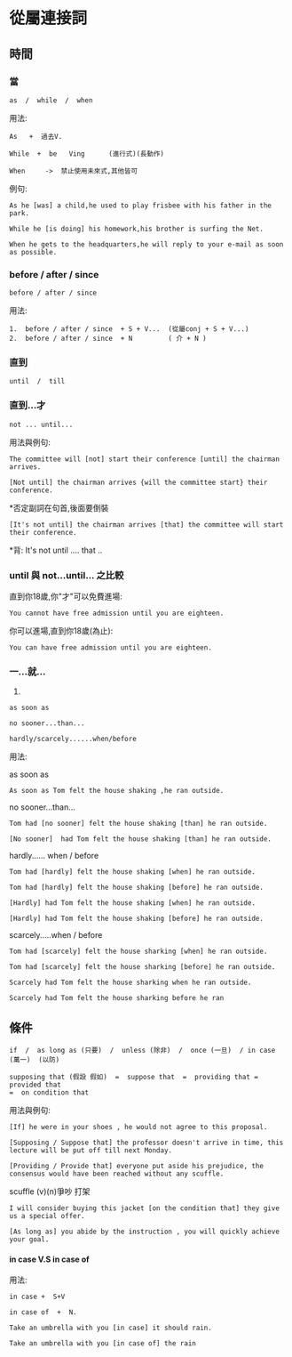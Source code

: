 # 從屬連接詞
## 時間
### 當
```
as  /  while  /  when
```

用法:
```
As   +  過去V.
```
```
While  +  be   Ving      (進行式)(長動作)
```
```
When     ->  禁止使用未來式,其他皆可
```
例句:
```
As he [was] a child,he used to play frisbee with his father in the park.
```
```
While he [is doing] his homework,his brother is surfing the Net.
```
```
When he gets to the headquarters,he will reply to your e-mail as soon as possible.
```
### before / after / since
```
before / after / since
```
用法:
```
1.  before / after / since  + S + V...  (從屬conj + S + V...)
2.  before / after / since  + N         ( 介 + N )
```
### 直到
```
until  /  till
```
### 直到...才
```
not ... until...
```
用法與例句:
```
The committee will [not] start their conference [until] the chairman arrives.
```

```
[Not until] the chairman arrives {will the committee start} their conference.
```
*否定副詞在句首,後面要倒裝
```
[It's not until] the chairman arrives [that] the committee will start their conference.
```
*背: It's not until ....  that ..  

### until 與 not...until... 之比較
直到你18歲,你"才"可以免費進場:
```
You cannot have free admission until you are eighteen.
```
你可以進場,直到你18歲(為止):
```
You can have free admission until you are eighteen.
```
  
   
   
### 一...就...
1.
```
as soon as

no sooner...than...

hardly/scarcely......when/before 

```

用法:  
  
as soon as
```
As soon as Tom felt the house shaking ,he ran outside.
```
no sooner...than...

```
Tom had [no sooner] felt the house shaking [than] he ran outside.
```
```
[No sooner]  had Tom felt the house shaking [than] he ran outside.
```
hardly...... when / before 
```
Tom had [hardly] felt the house shaking [when] he ran outside.

Tom had [hardly] felt the house shaking [before] he ran outside.
```
```
[Hardly] had Tom felt the house shaking [when] he ran outside.

[Hardly] had Tom felt the house shaking [before] he ran outside.
```
scarcely.....when / before
```
Tom had [scarcely] felt the house sharking [when] he ran outside.

Tom had [scarcely] felt the house sharking [before] he ran outside.
```
```
Scarcely had Tom felt the house sharking when he ran outside.

Scarcely had Tom felt the house sharking before he ran 
```
  
  
  
## 條件
```
if  /  as long as (只要)  /  unless (除非)  /  once (一旦)  / in case (萬一)  (以防)

supposing that (假設 假如)  =  suppose that  =  providing that =  provided that 
=  on condition that
```
用法與例句:
```
[If] he were in your shoes , he would not agree to this proposal.
```
```
[Supposing / Suppose that] the professor doesn't arrive in time, this lecture will be put off till next Monday.
```
```
[Providing / Provide that] everyone put aside his prejudice, the consensus would have been reached without any scuffle.
```
scuffle (v)(n)爭吵 打架

```
I will consider buying this jacket [on the condition that] they give us a special offer.
```
```
[As long as] you abide by the instruction , you will quickly achieve your goal.
```
#### in case  V.S   in  case of    

用法:

```
in case +  S+V

in case of  +  N.
```
```
Take an umbrella with you [in case] it should rain.

Take an umbrella with you [in case of] the rain
```
```
